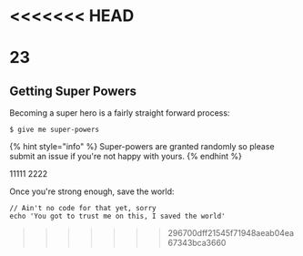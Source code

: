 <<<<<<< HEAD
=======
# 23

## Getting Super Powers

Becoming a super hero is a fairly straight forward process:

```
$ give me super-powers
```

{% hint style="info" %}
 Super-powers are granted randomly so please submit an issue if you're not happy with yours.
{% endhint %}





11111
2222


Once you're strong enough, save the world:

```
// Ain't no code for that yet, sorry
echo 'You got to trust me on this, I saved the world'
```
>>>>>>> 296700dff21545f71948aeab04ea67343bca3660



